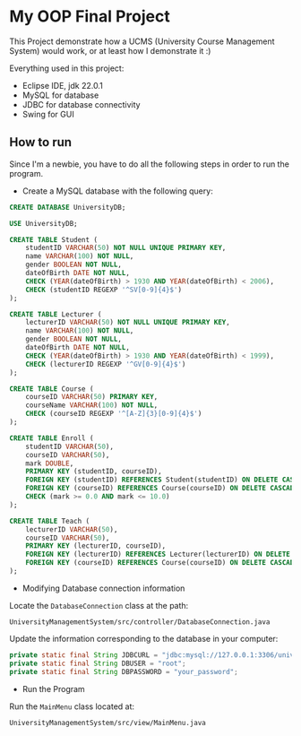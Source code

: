 # My OOP Final Project
This Project demonstrate how a UCMS (University Course Management System) would work, or at least how I demonstrate it :)

Everything used in this project:
- Eclipse IDE, jdk 22.0.1
- MySQL for database
- JDBC for database connectivity
- Swing for GUI 

## How to run 
Since I'm a newbie, you have to do all the following steps in order to run the program.

- Create a MySQL database with the following query:

```sql
CREATE DATABASE UniversityDB;

USE UniversityDB;

CREATE TABLE Student (
    studentID VARCHAR(50) NOT NULL UNIQUE PRIMARY KEY,
    name VARCHAR(100) NOT NULL,
    gender BOOLEAN NOT NULL,
    dateOfBirth DATE NOT NULL,
    CHECK (YEAR(dateOfBirth) > 1930 AND YEAR(dateOfBirth) < 2006),
    CHECK (studentID REGEXP '^SV[0-9]{4}$')
);

CREATE TABLE Lecturer (
    lecturerID VARCHAR(50) NOT NULL UNIQUE PRIMARY KEY,
    name VARCHAR(100) NOT NULL,
    gender BOOLEAN NOT NULL,
    dateOfBirth DATE NOT NULL,
    CHECK (YEAR(dateOfBirth) > 1930 AND YEAR(dateOfBirth) < 1999),
    CHECK (lecturerID REGEXP '^GV[0-9]{4}$')
);

CREATE TABLE Course (
    courseID VARCHAR(50) PRIMARY KEY,
    courseName VARCHAR(100) NOT NULL,
    CHECK (courseID REGEXP '^[A-Z]{3}[0-9]{4}$')
);

CREATE TABLE Enroll (
    studentID VARCHAR(50),
    courseID VARCHAR(50),
    mark DOUBLE,
    PRIMARY KEY (studentID, courseID),
    FOREIGN KEY (studentID) REFERENCES Student(studentID) ON DELETE CASCADE,
    FOREIGN KEY (courseID) REFERENCES Course(courseID) ON DELETE CASCADE,
    CHECK (mark >= 0.0 AND mark <= 10.0)
);

CREATE TABLE Teach (
    lecturerID VARCHAR(50),
    courseID VARCHAR(50),
    PRIMARY KEY (lecturerID, courseID),
    FOREIGN KEY (lecturerID) REFERENCES Lecturer(lecturerID) ON DELETE CASCADE,
    FOREIGN KEY (courseID) REFERENCES Course(courseID) ON DELETE CASCADE
);

```

- Modifying Database connection information

Locate the `DatabaseConnection` class at the path:

`UniversityManagementSystem/src/controller/DatabaseConnection.java`

Update the information corresponding to the database in your computer:

```java
private static final String JDBCURL = "jdbc:mysql://127.0.0.1:3306/universitydb";
private static final String DBUSER = "root";
private static final String DBPASSWORD = "your_password";
```

- Run the Program

Run the `MainMenu` class located at:

`UniversityManagementSystem/src/view/MainMenu.java`

 



